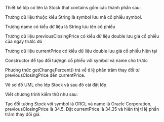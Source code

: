 Thiết kế lớp có tên là Stock that contains gồm các thành phần sau:

Trường dữ liệu thuộc kiểu String là symbol lưu mã cổ phiếu symbol.

Trường name có kiểu dữ liệu là String lưu tên cô phiếu

Trường dữ liệu previousClosingPrice có kiểu dữ liệu double lưu giá cổ phiếu của ngày trước đó

Trường dữ liệu currentPrice có kiểu dữ liệu double lưu giá cổ phiếu hiện tại

Constructor để tạo đối tượngn cổ phiếu với symbol và name cho trước

Phương thức getChangePercent() trả về tỉ lệ phần trăm thay đổi từ previousClosingPrice đến currentPrice.

Vẽ sơ đồ UML cho lớp Stock và sau đó cài đặt lớp.

Viết chương trình kiểm thử như sau:

Tạo đối tượng Stock với symbol là ORCL và name là Oracle Corporation, previousClosingPrice là 34.5. Đặt currentPrice là 34.35 và hiển thị tỉ lệ phần trăm thay đổi giá.
